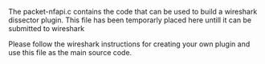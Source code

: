 The packet-nfapi.c contains the code that can be used to build a wireshark dissector plugin. 
This file has been temporarly placed here untill it can be submitted to wireshark

Please follow the wireshark instructions for creating your own plugin and use this file as the 
main source code. 